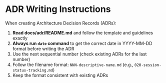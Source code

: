 # ADR Writing Instructions

When creating Architecture Decision Records (ADRs):

1. **Read docs/adr/README.md** and follow the template and guidelines exactly
2. **Always run `date` command** to get the correct date in YYYY-MM-DD format before writing the ADR
3. Use the next sequential number (check existing ADRs for the last number)
4. Follow the filename format: `NNN-descriptive-name.md` (e.g., `020-session-status-tracking.md`)
5. Keep the format consistent with existing ADRs
